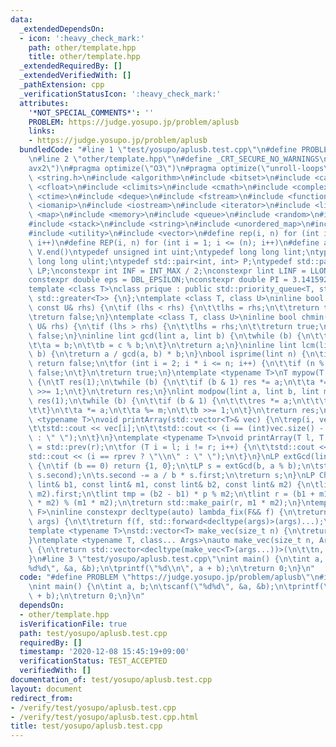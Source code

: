 ```yaml
---
data:
  _extendedDependsOn:
  - icon: ':heavy_check_mark:'
    path: other/template.hpp
    title: other/template.hpp
  _extendedRequiredBy: []
  _extendedVerifiedWith: []
  _pathExtension: cpp
  _verificationStatusIcon: ':heavy_check_mark:'
  attributes:
    '*NOT_SPECIAL_COMMENTS*': ''
    PROBLEM: https://judge.yosupo.jp/problem/aplusb
    links:
    - https://judge.yosupo.jp/problem/aplusb
  bundledCode: "#line 1 \"test/yosupo/aplusb.test.cpp\"\n#define PROBLEM \"https://judge.yosupo.jp/problem/aplusb\"\
    \n#line 2 \"other/template.hpp\"\n#define _CRT_SECURE_NO_WARNINGS\n#pragma target(\"\
    avx2\")\n#pragma optimize(\"O3\")\n#pragma optimize(\"unroll-loops\")\n#include\
    \ <string.h>\n#include <algorithm>\n#include <bitset>\n#include <cassert>\n#include\
    \ <cfloat>\n#include <climits>\n#include <cmath>\n#include <complex>\n#include\
    \ <ctime>\n#include <deque>\n#include <fstream>\n#include <functional>\n#include\
    \ <iomanip>\n#include <iostream>\n#include <iterator>\n#include <list>\n#include\
    \ <map>\n#include <memory>\n#include <queue>\n#include <random>\n#include <set>\n\
    #include <stack>\n#include <string>\n#include <unordered_map>\n#include <unordered_set>\n\
    #include <utility>\n#include <vector>\n#define rep(i, n) for (int i = 0; i < (n);\
    \ i++)\n#define REP(i, n) for (int i = 1; i <= (n); i++)\n#define all(V) V.begin(),\
    \ V.end()\ntypedef unsigned int uint;\ntypedef long long lint;\ntypedef unsigned\
    \ long long ulint;\ntypedef std::pair<int, int> P;\ntypedef std::pair<lint, lint>\
    \ LP;\nconstexpr int INF = INT_MAX / 2;\nconstexpr lint LINF = LLONG_MAX / 2;\n\
    constexpr double eps = DBL_EPSILON;\nconstexpr double PI = 3.141592653589793238462643383279;\n\
    template <class T>\nclass prique : public std::priority_queue<T, std::vector<T>,\
    \ std::greater<T>> {\n};\ntemplate <class T, class U>\ninline bool chmax(T& lhs,\
    \ const U& rhs) {\n\tif (lhs < rhs) {\n\t\tlhs = rhs;\n\t\treturn true;\n\t}\n\
    \treturn false;\n}\ntemplate <class T, class U>\ninline bool chmin(T& lhs, const\
    \ U& rhs) {\n\tif (lhs > rhs) {\n\t\tlhs = rhs;\n\t\treturn true;\n\t}\n\treturn\
    \ false;\n}\ninline lint gcd(lint a, lint b) {\n\twhile (b) {\n\t\tlint c = a;\n\
    \t\ta = b;\n\t\tb = c % b;\n\t}\n\treturn a;\n}\ninline lint lcm(lint a, lint\
    \ b) {\n\treturn a / gcd(a, b) * b;\n}\nbool isprime(lint n) {\n\tif (n == 1)\
    \ return false;\n\tfor (int i = 2; i * i <= n; i++) {\n\t\tif (n % i == 0) return\
    \ false;\n\t}\n\treturn true;\n}\ntemplate <typename T>\nT mypow(T a, lint b)\
    \ {\n\tT res(1);\n\twhile (b) {\n\t\tif (b & 1) res *= a;\n\t\ta *= a;\n\t\tb\
    \ >>= 1;\n\t}\n\treturn res;\n}\nlint modpow(lint a, lint b, lint m) {\n\tlint\
    \ res(1);\n\twhile (b) {\n\t\tif (b & 1) {\n\t\t\tres *= a;\n\t\t\tres %= m;\n\
    \t\t}\n\t\ta *= a;\n\t\ta %= m;\n\t\tb >>= 1;\n\t}\n\treturn res;\n}\ntemplate\
    \ <typename T>\nvoid printArray(std::vector<T>& vec) {\n\trep(i, vec.size()) {\n\
    \t\tstd::cout << vec[i];\n\t\tstd::cout << (i == (int)vec.size() - 1 ? \"\\n\"\
    \ : \" \");\n\t}\n}\ntemplate <typename T>\nvoid printArray(T l, T r) {\n\tT rprev\
    \ = std::prev(r);\n\tfor (T i = l; i != r; i++) {\n\t\tstd::cout << *i;\n\t\t\
    std::cout << (i == rprev ? \"\\n\" : \" \");\n\t}\n}\nLP extGcd(lint a, lint b)\
    \ {\n\tif (b == 0) return {1, 0};\n\tLP s = extGcd(b, a % b);\n\tstd::swap(s.first,\
    \ s.second);\n\ts.second -= a / b * s.first;\n\treturn s;\n}\nLP ChineseRem(const\
    \ lint& b1, const lint& m1, const lint& b2, const lint& m2) {\n\tlint p = extGcd(m1,\
    \ m2).first;\n\tlint tmp = (b2 - b1) * p % m2;\n\tlint r = (b1 + m1 * tmp + m1\
    \ * m2) % (m1 * m2);\n\treturn std::make_pair(r, m1 * m2);\n}\ntemplate <typename\
    \ F>\ninline constexpr decltype(auto) lambda_fix(F&& f) {\n\treturn [f = std::forward<F>(f)](auto&&...\
    \ args) {\n\t\treturn f(f, std::forward<decltype(args)>(args)...);\n\t};\n}\n\
    template <typename T>\nstd::vector<T> make_vec(size_t n) {\n\treturn std::vector<T>(n);\n\
    }\ntemplate <typename T, class... Args>\nauto make_vec(size_t n, Args&&... args)\
    \ {\n\treturn std::vector<decltype(make_vec<T>(args...))>(\n\t\tn, make_vec<T>(std::forward<Args>(args)...));\n\
    }\n#line 3 \"test/yosupo/aplusb.test.cpp\"\nint main() {\n\tint a, b;\n\tscanf(\"\
    %d%d\", &a, &b);\n\tprintf(\"%d\\n\", a + b);\n\treturn 0;\n}\n"
  code: "#define PROBLEM \"https://judge.yosupo.jp/problem/aplusb\"\n#include \"../../other/template.hpp\"\
    \nint main() {\n\tint a, b;\n\tscanf(\"%d%d\", &a, &b);\n\tprintf(\"%d\\n\", a\
    \ + b);\n\treturn 0;\n}\n"
  dependsOn:
  - other/template.hpp
  isVerificationFile: true
  path: test/yosupo/aplusb.test.cpp
  requiredBy: []
  timestamp: '2020-12-08 15:45:19+09:00'
  verificationStatus: TEST_ACCEPTED
  verifiedWith: []
documentation_of: test/yosupo/aplusb.test.cpp
layout: document
redirect_from:
- /verify/test/yosupo/aplusb.test.cpp
- /verify/test/yosupo/aplusb.test.cpp.html
title: test/yosupo/aplusb.test.cpp
---
```

